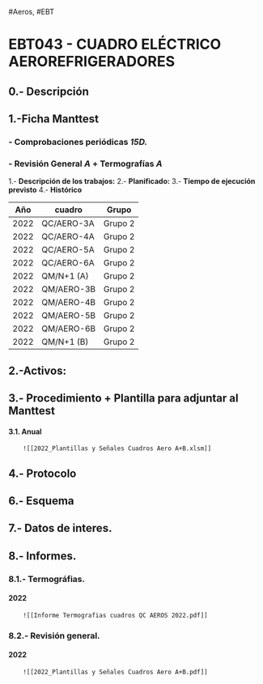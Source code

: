 #Aeros, #EBT
# EBT043 - CUADRO ELÉCTRICO AEROREFRIGERADORES
## 0.- Descripción

## 1.-Ficha Manttest

### - Comprobaciones periódicas *15D.*
### - Revisión General *A* + Termografías *A*
1.- **Descripción de los trabajos:**
2.- **Planificado:**
3.- **Tiempo de ejecución previsto**
4.- **Histórico**

| Año | cuadro | Grupo |
| ------ | ------ | ------|
| 2022 |QC/AERO-3A |Grupo 2 |
| 2022 |QC/AERO-4A |Grupo 2 |
| 2022 |QC/AERO-5A |Grupo 2 |
| 2022 |QC/AERO-6A |Grupo 2 |
| 2022 |QM/N+1 (A) |Grupo 2 |
| 2022 |QM/AERO-3B |Grupo 2 |
| 2022 |QM/AERO-4B |Grupo 2 |
| 2022 |QM/AERO-5B |Grupo 2 |
| 2022 |QM/AERO-6B |Grupo 2 |
| 2022 |QM/N+1 (B) |Grupo 2 |



## 2.-Activos:


## 3.- Procedimiento + Plantilla para adjuntar al Manttest
#### 3.1. Anual
		![[2022_Plantillas y Señales Cuadros Aero A+B.xlsm]]
## 4.- Protocolo


## 6.- Esquema

## 7.- Datos de interes.

## 8.- Informes.



### 8.1.- Termográfias.
#### 2022
		
		![[Informe Termografias cuadros QC AEROS 2022.pdf]]
			
### 8.2.- Revisión general.
#### 2022
			
		![[2022_Plantillas y Señales Cuadros Aero A+B.pdf]]
